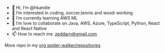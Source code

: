 - 👋 Hi, I’m @hkandie
- 👀 I’m interested in coding, soccer,tennis and wood-working
- 🌱 I’m currently learning AWS ML
- 💞️ I’m love to collaborate on Java, AWS, Azure, TypeScript, Python, React and React Native
- 📫 How to reach me: zeddarn@gmail.com

More repo in my [ org spider-walker/repositories](https://github.com/orgs/spider-walker/repositories)

<!---
zeddarn/zeddarn is a ✨ special ✨ repository because its `README.md` (this file) appears on your GitHub profile.
You can click the Preview link to take a look at your changes.
--->
